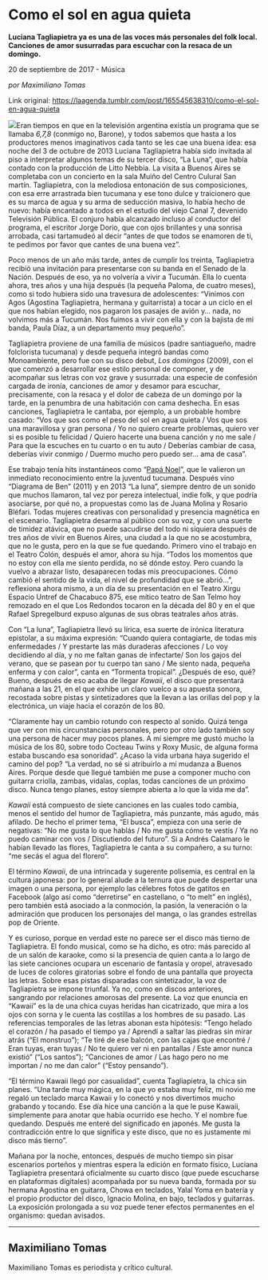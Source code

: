 # Como el sol en agua quieta

**Luciana Tagliapietra ya es una de las voces más personales del folk local. Canciones de amor susurradas para escuchar con la resaca de un domingo.**

20 de septiembre de 2017 - Música

_por Maximiliano Tomas_

Link original: https://laagenda.tumblr.com/post/165545638310/como-el-sol-en-agua-quieta

![](https://64.media.tumblr.com/433c12d8ca18a7b3e816b245fabb356b/tumblr_inline_pjzp38Mf0r1t6q87u_500.jpg)Eran tiempos en que en la televisión argentina existía un programa que se llamaba *6,7,8* (conmigo no, Barone), y todos sabemos que hasta a los productores menos imaginativos cada tanto se les cae una buena idea: esa noche del 3 de octubre de 2013 Luciana Tagliapietra había sido invitada al piso a interpretar algunos temas de su tercer disco, “La Luna”, que había contado con la producción de Litto Nebbia. La visita a Buenos Aires se completaba con un concierto en la sala Muiño del Centro Culural San martín. Tagliapietra, con la melodiosa entonación de sus composiciones, con esa erre arrastrada bien tucumana y ese tono dulce y traicionero que es su marca de agua y su arma de seducción masiva, lo había hecho de nuevo: había encantado a todos en el estudio del viejo Canal 7, devenido Televisión Pública. El conjuro había alcanzado incluso al conductor del programa, el escritor Jorge Dorio, que con ojos brillantes y una sonrisa arrobada, casi tartamudeó al decir “antes de que todos se enamoren de ti, te pedimos por favor que cantes de una buena vez”.

Poco menos de un año más tarde, antes de cumplir los treinta, Tagliapietra recibió una invitación para presentarse con su banda en el Senado de la Nación. Después de eso, ya no volvería a vivir a Tucumán. Ella lo cuenta ahora, tres años y una hija después (la pequeña Paloma, de cuatro meses), como si todo hubiera sido una travesura de adolescentes: “Vinimos con Agos (Agostina Tagliapietra, hermana y guitarrista) a tocar a un ciclo en el que nos habían elegido, nos pagaron los pasajes de avión y… nada, no volvimos más a Tucumán. Nos fuimos a vivir con ella y con la bajista de mi banda, Paula Díaz, a un departamento muy pequeño”.

Tagliapietra proviene de una familia de músicos (padre santiagueño, madre folclorista tucumana) y desde pequeña integró bandas como Monoambiente, pero fue con su disco debut, *Los domingos* (2009), con el que comenzó a desarrollar ese estilo personal de componer, y de acompañar sus letras con voz grave y susurrada: una especie de confesión cargada de ironía, canciones de amor y desamor para escuchar, precisamente, con la resaca y el dolor de cabeza de un domingo por la tarde, en la penumbra de una habitación con cama deshecha. En esas canciones, Tagliapietra le cantaba, por ejemplo, a un probable hombre casado: “Vos que sos como el peso del sol en agua quieta / Vos que sos una maravillosa y gran persona / Yo no quiero crearte problemas, quiero ver si es posible tu felicidad / Quiero hacerte una buena canción y no me sale / Para que la escuches en tu cuarto o en tu auto / Deberías cambiar de casa, deberías vivir conmigo / Duermo mucho pero puedo ser… ama de casa”.

Ese trabajo tenía hits instantáneos como “[Papá Noel](https://www.youtube.com/watch?v=0q5k9c2Jq_M)”, que le valieron un inmediato reconocimiento entre la juventud tucumana. Después vino “Diagrama de Ben” (2011) y en 2013 “La luna”, siempre dentro de un sonido que muchos llamaron, tal vez por pereza intelectual, indie folk, y que podría asociarse, por qué no, a propuestas como las de Juana Molina y Rosario Bléfari. Todas mujeres creativas con personalidad y presencia magnética en el escenario. Tagliapietra desarma al público con su voz, y con una suerte de timidez atávica, que no puede sacudirse del todo ni siquiera después de tres años de vivir en Buenos Aires, una ciudad a la que no se acostumbra, que no le gusta, pero en la que se fue quedando. Primero vino el trabajo en el Teatro Colón, después el amor, ahora su hija. “Todos los momentos que no estoy con ella me siento perdida, no sé dónde estoy. Pero cuando la vuelvo a abrazar listo, desaparecen todas mis preocupaciones. Cómo cambió el sentido de la vida, el nivel de profundidad que se abrió…”, reflexiona ahora mismo, a un día de su presentación en el Teatro Xirgu Espacio Untref de Chacabuco 875, ese mítico teatro de San Telmo hoy remozado en el que Los Redondos tocaron en la década del 80 y en el que Rafael Spregelburd expuso algunas de sus obras teatrales años atrás.

Con “La luna”, Tagliapietra llevó su lírica, esa suerte de irónica literatura epistolar, a su máxima expresión: “Cuando quiera contagiarte, de todas mis enfermedades / Y prestarte las más duraderas afecciones / Lo voy decidiendo al día, y no me faltan ganas de infectarte/ Son los gajos del verano, que se pasean por tu cuerpo tan sano / Me siento nada, pequeña enferma y con calor”, canta en “Tormenta tropical”. ¿Después de eso, qué? Bueno, después de eso acaba de llegar *Kawaii*, el disco que presentará mañana a las 21, en el que exhibe un claro vuelco a su apuesta sonora, recostada sobre pistas y sintetizadores que la llevan a las orillas del pop y la electrónica, un viaje hacia el corazón de los 80.

“Claramente hay un cambio rotundo con respecto al sonido. Quizá tenga que ver con mis circunstancias personales, pero por otro lado también soy una persona de hacer muy pocos planes. A mí siempre me gustó mucho la música de los 80, sobre todo Cocteau Twins y Roxy Music, de alguna forma estaba buscando esa sonoridad”. ¿Acaso la vida urbana haya sugerido el camino del pop? “La verdad, no sé si atribuirlo a mi mudanza a Buenos Aires. Porque desde que llegué también me puse a componer mucho con guitarra criolla, zambas, vidalas, coplas, todas canciones de un próximo disco. Nunca tengo planes, estoy siempre abierta a lo que la vida me da”.

*Kawaii* está compuesto de siete canciones en las cuales todo cambia, menos el sentido del humor de Tagliapietra, más punzante, más agudo, más afilado. De hecho el primer tema, “El busca”, empieza con una serie de negativas: “No me gusta lo que hablás / No me gusta cómo te vestís / Ya no puedo caminar con vos / Discutiendo del futuro”. Si a Andrés Calamaro le habían llevado las flores, Tagliapietra le canta a su compañero, a su turno: “me secás el agua del florero”.

El término *Kawaii*, de una intrincada y sugerente polisemia, es central en la cultura japonesa: por lo general alude a la ternura que puede despertar una imagen o una persona, por ejemplo las célebres fotos de gatitos en Facebook (algo así como “derretirse” en castellano, o “to melt” en inglés), pero también está asociado a la conmoción, la pasión, la veneración o la admiración que producen los personajes del manga, o las grandes estrellas pop de Oriente.

Y es curioso, porque en verdad este no parece ser el disco más tierno de Tagliapietra. El fondo musical, como se ha dicho, es otro: más parecido al de un salón de karaoke, como si la presencia de quien canta a lo largo de las siete canciones ocupara un escenario de fantasía y oropel, atravesado de luces de colores giratorias sobre el fondo de una pantalla que proyecta las letras. Sobre esas pistas disparadas con sintetizador, la voz de Tagliapietra se impone triunfal. Ya no, como en discos anteriores, sangrando por relaciones amorosas del presente. La voz que enuncia en “Kawaii” es la de una chica cuyas heridas han cicatrizado, que mira a los ojos con sorna y le cuenta las costillas a los hombres de su pasado. Las referencias temporales de las letras abonan esta hipótesis: “Tengo helado el corazón / ha pasado el tiempo ya / Aprendí a saltar las piedras sin mirar atrás (“El monstruo”); “Te tiré de ese balcón, con las cajas que encontré / Eran tuyas, eran tuyas / No te quiero ver ni en pantallas / Este amor nunca existió” (“Los santos”); “Canciones de amor / Las hago pero no me importan / no me dan calor” (“Estoy pensando”).

“El término Kawaii llegó por casualidad”, cuenta Tagliapietra, la chica sin planes. “Una tarde muy mágica, en la que yo estaba muy feliz, mi novio me regaló un teclado marca Kawaii y lo conectó y nos divertimos mucho grabando y tocando. Ese día hice una canción a la que le puse Kawaii, simplemente para anotar que había ocurrido ese hecho. Y el nombre fue quedando. Después me enteré del significado en japonés. Me gusta la contradicción entre lo que significa y este disco, que no es justamente mi disco más tierno”.

Mañana por la noche, entonces, después de mucho tiempo sin pisar escenarios porteños y mientras espera la edición en formato físico, Luciana Tagliapietra presentará oficialmente su cuarto disco (que puede escucharse en plataformas digitales) acompañada por su nueva banda, formada por su hermana Agostina en guitarra, Chowa en teclados, Yalal Yoma en batería y el propio productor del disco, Ignacio Molina, en bajo, teclados y guitarras. La exposición prolongada a su voz puede tener efectos permanentes en el organismo: quedan avisados.

  


---

 Maximiliano Tomas
------------------

Maximiliano Tomas es periodista y crítico cultural. 

